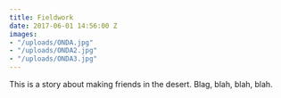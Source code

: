 ```yaml
---
title: Fieldwork
date: 2017-06-01 14:56:00 Z
images:
- "/uploads/ONDA.jpg"
- "/uploads/ONDA2.jpg"
- "/uploads/ONDA3.jpg"
---
```


This is a story about making friends in the desert. Blag, blah, blah, blah.